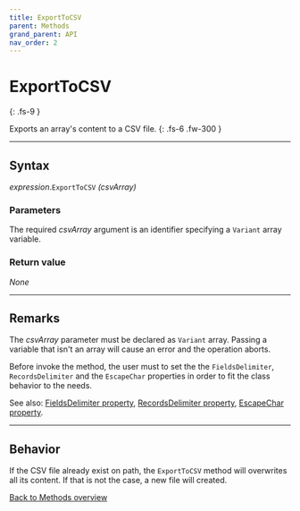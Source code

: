 ```yaml
---
title: ExportToCSV
parent: Methods
grand_parent: API
nav_order: 2
---
```


# ExportToCSV
{: .fs-9 }

Exports an array's content to a CSV file.
{: .fs-6 .fw-300 }

---

## Syntax

*expression*.`ExportToCSV` *(csvArray)*

### Parameters

The required *csvArray* argument is an identifier specifying a `Variant` array variable.

### Return value

_None_

---

## Remarks

The *csvArray* parameter must be declared as `Variant` array. Passing a variable that isn't an array will cause an error and the operation aborts. 

Before invoke the method, the user must to set the the `FieldsDelimiter`, `RecordsDelimiter` and the `EscapeChar` properties in order to fit the class behavior to the needs.

See also:
 [FieldsDelimiter property](https://ws-garcia.github.io/VBA-CSV-interface/api/properties/fieldsdelimiter.html),
 [RecordsDelimiter property](https://ws-garcia.github.io/VBA-CSV-interface/api/properties/recordsdelimiter.html),
 [EscapeChar property](https://ws-garcia.github.io/VBA-CSV-interface/api/properties/escapechar.html).

---

## Behavior

If the CSV file already exist on path, the `ExportToCSV` method will overwrites all its content. If that is not the case, a new file will created.

[Back to Methods overview](https://ws-garcia.github.io/VBA-CSV-interface/api/methods/)